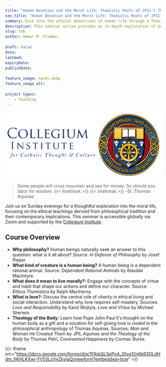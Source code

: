 ```yaml
---
title: "Human Devotion and the Moral Life: Thomistic Roots of JPII's Theology of the Body"
seo_title: "Human Devotion and the Moral Life: Thomistic Roots of JPII's Theology of the Body"
summary: Dive into the ethical dimensions of human life through a Thomistic lens in this free seminar series hosted by the Collegium Institute.
description: This seminar series provides an in-depth exploration of moral philosophy and its application in understanding the dignity and vocation of the human person.
slug: tob
author: Ammar M. Plumber

draft: false
date: 
lastmod: 
expiryDate: 
publishDate: 

feature_image: hands.webp
feature_image_alt: 

project types: 
    - Teaching
---
```


[![image](ci.png)](https://www.collegiuminstitute.org)

> Some people will cross mountain and sea for money. So should you labor for wisdom. {{< linebreak >}} {{< linebreak >}} –St. Thomas Aquinas

Join us on Sunday evenings for a thoughtful exploration into the moral life, focusing on the ethical teachings derived from philosophical tradition and their contemporary implications. This seminar is accessible globally via Zoom and supported by the [Collegium Institute](https://collegiuminstitute.org).

## Course Overview

- **Why philosophy?** Human beings naturally seek an answer to this question: what is it all about? Source: *In Defense of Philosophy* by Josef Pieper
- **What kind of creature is a human being?** A human being is a dependent rational animal. Source: *Dependent Rational Animals* by Alasdair MacIntyre.
- **What does it mean to live morally?:** Engage with the concepts of virtue and habit that shape our actions and define our character. Source: *Ethica Thomistica* by Ralph MacInerny.
- **What is love?:** Discuss the central role of *charity* in ethical living and social interaction. Understand why love requires self-mastery. Sources: *Love and Responsibility* by Karol Wojtyla, *Love and Virtue* by Michael Sherwin
- **Theology of the Body:** Learn how Pope John Paul II's thought on the human body as a gift and a vocation for self-giving love is rooted in the philosophical anthropology of Thomas Aquinas. Sources: *Man and Woman He Created Them* by JPII, *Aquinas and the Theology of the Body* by Thomas Petri, *Covenanted Happiness* by Cormac Burke.

{{< iframe src="https://docs.google.com/forms/d/e/1FAIpQLSePo4_2lIyq12n6kR3DLdHdm_fjKHLKXwj-YV53LcVnZkvIaQ/viewform?embedded=true" >}}
